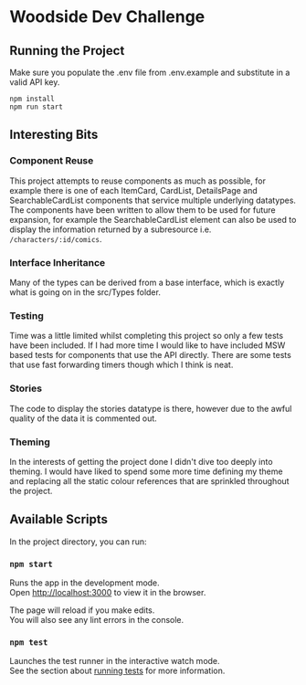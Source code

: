 #  Woodside Dev Challenge

## Running the Project

Make sure you populate the .env file from .env.example and substitute in a valid API key.
```
npm install
npm run start
```

## Interesting Bits

### Component Reuse
This project attempts to reuse components as much as possible, for example there is one of each 
ItemCard, CardList, DetailsPage and SearchableCardList components that service multiple underlying 
datatypes. The components have been written to allow them to be used for future expansion, for example 
the SearchableCardList element can also be used to display the information returned by a subresource 
i.e. `/characters/:id/comics`.

### Interface Inheritance
Many of the types can be derived from a base interface, which is exactly what is going on in the src/Types 
folder.

### Testing
Time was a little limited whilst completing this project so only a few tests have been included. If I had
more time I would like to have included MSW based tests for components that use the API directly. There are
some tests that use fast forwarding timers though which I think is neat.

### Stories
The code to display the stories datatype is there, however due to the awful quality of the data
it is commented out.

### Theming
In the interests of getting the project done I didn't dive too deeply into theming. I would have
liked to spend some more time defining my theme and replacing all the static colour references 
that are sprinkled throughout the project.

## Available Scripts

In the project directory, you can run:

### `npm start`

Runs the app in the development mode.\
Open [http://localhost:3000](http://localhost:3000) to view it in the browser.

The page will reload if you make edits.\
You will also see any lint errors in the console.

### `npm test`

Launches the test runner in the interactive watch mode.\
See the section about [running tests](https://facebook.github.io/create-react-app/docs/running-tests) for more information.